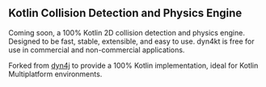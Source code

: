 ## Kotlin Collision Detection and Physics Engine

Coming soon, a 100% Kotlin 2D collision detection and physics engine.  Designed to be fast, stable, extensible, and easy to use.  dyn4kt is free for use in commercial and non-commercial applications.

Forked from [dyn4j](https://github.com/dyn4j/dyn4j) to provide a 100% Kotlin implementation, ideal for Kotlin Multiplatform environments.

<!--
### Requirements
* Java 1.6+

### Getting Started
dyn4j comes with a lot of features and extensibility, but getting started is easy.  If you are looking for a quick start, take a look at the following video.

[![Getting started with dyn4j](https://img.youtube.com/vi/OqOcT8z-m_w/0.jpg)](https://www.youtube.com/watch?v=OqOcT8z-m_w)

#### Step 1: Add dyn4j to Your Project
Add dyn4j to your classpath by adding a Maven dependency from 
[Maven Central](http://search.maven.org/#search%7Cgav%7C1%7Cg%3A%22org.dyn4j%22%20AND%20a%3A%22dyn4j%22) or 
[GitHub Packages](https://github.com/dyn4j/dyn4j/packages)
```xml
<dependency>
    <groupId>org.dyn4j</groupId>
    <artifactId>dyn4j</artifactId>
    <version>5.0.2</version>
</dependency>
```

If you are not using Maven you can download the jar from either of the links above.  
**NOTE:** [Releases](https://github.com/wnbittle/dyn4j/releases) are no longer being created as of 3.4.0.

#### Step 2: Create a World
```java
World<Body> world = new World<Body>();
```
This creates a new simulation environment with default settings.  The default settings use the meter-kilogram-seconds system and include the default pipeline classes for collision detection, manifold generation, and collision resolution.  You can adjust the pipeline classes using the respective methods on the `World` class and update the settings using the `getSettings` method.

#### Step 3: Add Some Bodies
```java
Body body = new Body();
body.addFixture(Geometry.createCircle(1.0));
body.translate(1.0, 0.0);
body.setMass(MassType.NORMAL);
world.addBody(body);
```
A `Body` is the primary unit of simulation and completely rigid.  A `Body` is comprised of one or more `BodyFixture`s.  Each `Fixture` has one `Shape`.  While the shapes of dyn4j are all convex (and must be), a collection of these shapes can be used to create a body that is not.  A body can be initially placed in a scene by translating or rotating it.  Once the shape(s) of a body is defined, it must be given a mass by calling a `setMass` method.  The mass type is typically `MassType.NORMAL` or `MassType.INFINITE`.  When set to `NORMAL`, the mass will be calculated based on the shapes.  An `INFINITE` mass body might represent a floor, ground, or something immovable.

#### Step 4: Add Some Joints
```java
PinJoint<Body> joint = new PinJoint<Body>(body, new Vector2(0, 0));
joint.setSpringEnabled(true);
joint.setSpringDamperEnabled(true);
joint.setMaximumSpringForceEnabled(true);
joint.setSpringFrequency(8.0);
joint.setSpringDampingRatio(0.3);
joint.setMaximumSpringForce(1000.0);
world.addJoint(joint);
```
A `Joint` is a constraint on the motion of one or more `Body`s.  There are many joint types that serve different purposes.  Generally, joints are used to link bodies together in a specified way.  Bodies can have multiple joints attached to them making for some interesting combinations.  Review each joint's class documentation for details on usage.

#### Step 5: Run the Simulation
```java
for (int i = 0; i < 100; i++) {
    world.step(1);
}
```
Unlike this example, a GUI based application you would call the `World.update(elapsedTime)` method in it's render loop.  Either way, each time the world is advanced forward in time (which may or may not occur when using the `World.update(elapsedTime)` methods) the bodies added to it will be moved based on the world gravity (if any) and will interact with other bodies placed in the world. 

#### Step 6: Get output from the simulation
After each update of the world, each body's `Transform` reflects the changes caused by the simulation.  Each `Body` stores it's current position and rotation in a `Transform`.  Using the `Transform` you can convert from local body space to world space coordinates.  For example:

```java
for (Body body : world.getBodies()) {
    // get the updated body center
    Vector2 xy = body.getWorldCenter();
    
    for (BodyFixture fixture : body.getFixtures()) {
        Convex c = fixture.getShape();

        // if your fixture shape has vertices
        if (c instanceof Wound) {
            Wound w = (Wound)c;
            Vector2[] vertices = w.getVerticies();
            for (int i = 0; i < vertices.length; i++) {
                // get the updated fixture vertices
                xy = body.getWorldPoint(vertices[i]);
                // or
                // body.getTransform().getTransformed(vertices[i]);
            }
        }
    }
}
```

#### Next Steps
From here you should take a look at the [dyn4j-samples](https://github.com/dyn4j/dyn4j-samples) sub project to get a jump start with a simple Java2D framework. You can also check out the [full getting started documentation](https://dyn4j.org/pages/getting-started).

### Links
* [dyn4j.org](https://dyn4j.org)
* [Getting Started](https://dyn4j.org/pages/getting-started)
* [Advanced](https://dyn4j.org/pages/advanced)
* [Latest Release Notes](https://github.com/dyn4j/dyn4j/blob/master/RELEASE-NOTES.md)
* [Latest Javadocs](https://www.javadoc.io/doc/org.dyn4j/dyn4j/latest/index.html)
* [Blog](https://dyn4j.org/categories#blog)

### Building
* Maven build goals: clean package
* Check artifact class version: 
    * javap -verbose -classpath /path/to/jar/dyn4j.jar org.dyn4j.Version 50
    * javap -verbose -classpath /path/to/jar/dyn4j.jar module-info 53+

-->
